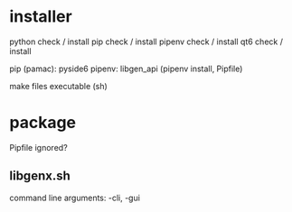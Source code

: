 # installer

python check / install
pip check / install
pipenv check / install
qt6 check / install

pip (pamac): pyside6
pipenv: libgen_api (pipenv install, Pipfile)

make files executable (sh)

# package

Pipfile ignored?

## libgenx.sh

command line arguments: -cli, -gui
